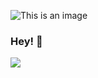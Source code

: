 ![This is an image](https://scontent.xx.fbcdn.net/v/t1.15752-9/p206x206/272672025_342609987775076_3900480538401304083_n.png?_nc_cat=104&ccb=1-5&_nc_sid=aee45a&_nc_eui2=AeEEIZ9FWPOJ8Admrq4OSes5CxI6tLBIdYoLEjq0sEh1iopjNlbLjBqoZfm4GJWMqrxXdWuZVeNM_h3jIZ1Hidwo&_nc_ohc=0uYrgtr82NwAX-tTXKI&_nc_ad=z-m&_nc_cid=0&_nc_ht=scontent.xx&oh=03_AVJbq-fAhUMrbsAuDKUXRPrgQYu9efyPmdlkp5PBgrkIVA&oe=621D2D8F)
### Hey! 👋
<img align="center" src="https://github-readme-stats.vercel.app/api/<CARD_TYPE>/?username=<USERNAME>&theme=<THEME_NAME>" />


<!--
**PPhoomkmitl/PPhoomkmitl** is a ✨ _special_ ✨ repository because its `README.md` (this file) appears on your GitHub profile.

Here are some ideas to get you started:

- 🔭 I’m currently working on ...
- 🌱 I’m currently learning ...
- 👯 I’m looking to collaborate on ...
- 🤔 I’m looking for help with ...
- 💬 Ask me about ...
- 📫 How to reach me: ...
- 😄 Pronouns: ...
- ⚡ Fun fact: ...
-->
